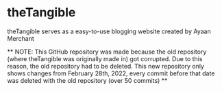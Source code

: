 # theTangible
theTangible serves as a easy-to-use blogging website created by Ayaan Merchant

** NOTE: This GitHub repository was made because the old repository (where theTangible was originally made in) got corrupted. Due to this reason, the old repository had to be deleted. This new repository only shows changes from February 28th, 2022, every commit before that date was deleted with the old repository (over 50 commits) **
